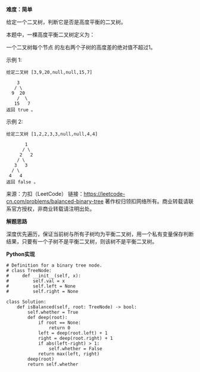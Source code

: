 **难度：简单**     

给定一个二叉树，判断它是否是高度平衡的二叉树。

本题中，一棵高度平衡二叉树定义为：

一个二叉树每个节点 的左右两个子树的高度差的绝对值不超过1。

示例 1:
```
给定二叉树 [3,9,20,null,null,15,7]

    3
   / \
  9  20
    /  \
   15   7
返回 true 。
```
示例 2:
```
给定二叉树 [1,2,2,3,3,null,null,4,4]

       1
      / \
     2   2
    / \
   3   3
  / \
 4   4
返回 false 。
```
来源：力扣（LeetCode）
链接：https://leetcode-cn.com/problems/balanced-binary-tree
著作权归领扣网络所有。商业转载请联系官方授权，非商业转载请注明出处。     

**解题思路**    

深度优先遍历，保证当前树与所有子树均为平衡二叉树，用一个私有变量保存判断结果，只要有一个子树不是平衡二叉树，则该树不是平衡二叉树。    

**Python实现**     
```
# Definition for a binary tree node.
# class TreeNode:
#     def __init__(self, x):
#         self.val = x
#         self.left = None
#         self.right = None

class Solution:
    def isBalanced(self, root: TreeNode) -> bool:
        self.whether = True
        def deep(root):
            if root == None:
                return 0
            left = deep(root.left) + 1
            right = deep(root.right) + 1
            if abs(left-right) > 1:
                self.whether = False
            return max(left, right)
        deep(root)
        return self.whether
```